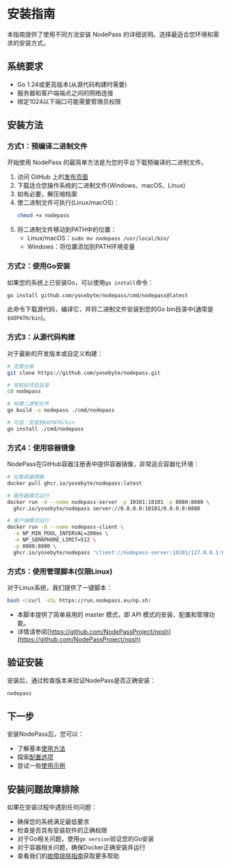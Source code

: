 # 安装指南

本指南提供了使用不同方法安装 NodePass 的详细说明。选择最适合您环境和需求的安装方式。

## 系统要求

- Go 1.24或更高版本(从源代码构建时需要)
- 服务器和客户端端点之间的网络连接
- 绑定1024以下端口可能需要管理员权限

## 安装方法

### 方式1：预编译二进制文件

开始使用 NodePass 的最简单方法是为您的平台下载预编译的二进制文件。

1. 访问 GitHub 上的[发布页面](https://github.com/yosebyte/nodepass/releases)
2. 下载适合您操作系统的二进制文件(Windows、macOS、Linux)
3. 如有必要，解压缩档案
4. 使二进制文件可执行(Linux/macOS)：
   ```bash
   chmod +x nodepass
   ```
5. 将二进制文件移动到PATH中的位置：
   - Linux/macOS：`sudo mv nodepass /usr/local/bin/`
   - Windows：将位置添加到PATH环境变量

### 方式2：使用Go安装

如果您的系统上已安装Go，可以使用`go install`命令：

```bash
go install github.com/yosebyte/nodepass/cmd/nodepass@latest
```

此命令下载源代码，编译它，并将二进制文件安装到您的Go bin目录中(通常是`$GOPATH/bin`)。

### 方式3：从源代码构建

对于最新的开发版本或自定义构建：

```bash
# 克隆仓库
git clone https://github.com/yosebyte/nodepass.git

# 导航到项目目录
cd nodepass

# 构建二进制文件
go build -o nodepass ./cmd/nodepass

# 可选：安装到GOPATH/bin
go install ./cmd/nodepass
```

### 方式4：使用容器镜像

NodePass在GitHub容器注册表中提供容器镜像，非常适合容器化环境：

```bash
# 拉取容器镜像
docker pull ghcr.io/yosebyte/nodepass:latest

# 服务器模式运行
docker run -d --name nodepass-server -p 10101:10101 -p 8080:8080 \
  ghcr.io/yosebyte/nodepass server://0.0.0.0:10101/0.0.0.0:8080

# 客户端模式运行
docker run -d --name nodepass-client \
  -e NP_MIN_POOL_INTERVAL=200ms \
  -e NP_SEMAPHORE_LIMIT=512 \
  -p 8080:8080 \
  ghcr.io/yosebyte/nodepass "client://nodepass-server:10101/127.0.0.1:8080?min=32&max=512"
```

### 方式5：使用管理脚本(仅限Linux)

对于Linux系统，我们提供了一键脚本：

```bash
bash <(curl -sSL https://run.nodepass.eu/np.sh)
```

- 本脚本提供了简单易用的 master 模式，即 API 模式的安装、配置和管理功能。
- 详情请参阅[https://github.com/NodePassProject/npsh](https://github.com/NodePassProject/npsh)

## 验证安装

安装后，通过检查版本来验证NodePass是否正确安装：

```bash
nodepass
```

## 下一步

安装NodePass后，您可以：

- 了解基本[使用方法](/docs/zh/usage.md)
- 探索[配置选项](/docs/zh/configuration.md)
- 尝试一些[使用示例](/docs/zh/examples.md)

## 安装问题故障排除

如果在安装过程中遇到任何问题：

- 确保您的系统满足最低要求
- 检查是否具有安装软件的正确权限
- 对于Go相关问题，使用`go version`验证您的Go安装
- 对于容器相关问题，确保Docker正确安装并运行
- 查看我们的[故障排除指南](/docs/zh/troubleshooting.md)获取更多帮助
